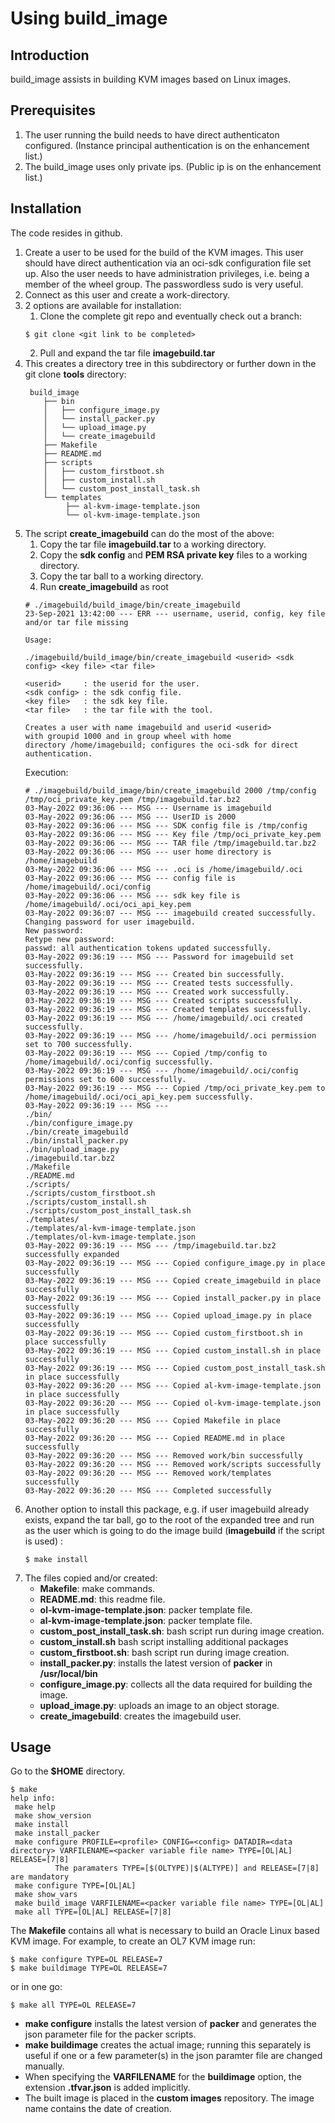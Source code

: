 # Using build_image

## Introduction

build_image assists in building KVM images based on Linux images.

## Prerequisites

1. The user running the build needs to have direct authenticaton configured. (Instance principal authentication is on the enhancement list.) 
2. The build_image uses only private ips. (Public ip is on the enhancement list.)

## Installation

The code resides in github. 
1. Create a user to be used for the build of the KVM images. This user should have direct authentication via an oci-sdk configuration file set up. Also the user needs to have administration privileges, i.e. being a member of the wheel group. The passwordless sudo is very useful.
2. Connect as this user and create a work-directory. 
3. 2 options are available for installation:
    1. Clone the complete git repo and eventually check out a branch:
    ```shell
    $ git clone <git link to be completed> 
    ```
    2. Pull and expand the tar file **imagebuild.tar**
4. This creates a directory tree in this subdirectory or further down in the git clone **tools** directory:
    ```shell
     build_image
        ├── bin
        │   ├── configure_image.py
        │   └── install_packer.py
        │   └── upload_image.py
        │   └── create_imagebuild
        ├── Makefile
        ├── README.md
        ├── scripts
        │   ├── custom_firstboot.sh
        │   ├── custom_install.sh
        │   └── custom_post_install_task.sh
        └── templates
             ├── al-kvm-image-template.json
             └── ol-kvm-image-template.json
    
    ```
5. The script **create_imagebuild** can do the most of the above:
   1. Copy the tar file **imagebuild.tar** to a working directory.
   2. Copy the **sdk config** and **PEM RSA private key** files to a working directory.
   3. Copy the tar ball to a working directory.
   4. Run **create_imagebuild** as root
   ```shell
   # ./imagebuild/build_image/bin/create_imagebuild 
   23-Sep-2021 13:42:00 --- ERR --- username, userid, config, key file and/or tar file missing

   Usage:

   ./imagebuild/build_image/bin/create_imagebuild <userid> <sdk config> <key file> <tar file>

   <userid>     : the userid for the user.
   <sdk config> : the sdk config file.
   <key file>   : the sdk key file.
   <tar file>   : the tar file with the tool.

   Creates a user with name imagebuild and userid <userid>
   with groupid 1000 and in group wheel with home
   directory /home/imagebuild; configures the oci-sdk for direct authentication.
   ```
   Execution:
   ```shell
   # ./imagebuild/build_image/bin/create_imagebuild 2000 /tmp/config /tmp/oci_private_key.pem /tmp/imagebuild.tar.bz2
   03-May-2022 09:36:06 --- MSG --- Username is imagebuild
   03-May-2022 09:36:06 --- MSG --- UserID is 2000
   03-May-2022 09:36:06 --- MSG --- SDK config file is /tmp/config
   03-May-2022 09:36:06 --- MSG --- Key file /tmp/oci_private_key.pem
   03-May-2022 09:36:06 --- MSG --- TAR file /tmp/imagebuild.tar.bz2
   03-May-2022 09:36:06 --- MSG --- user home directory is /home/imagebuild
   03-May-2022 09:36:06 --- MSG --- .oci is /home/imagebuild/.oci
   03-May-2022 09:36:06 --- MSG --- config file is /home/imagebuild/.oci/config
   03-May-2022 09:36:06 --- MSG --- sdk key file is /home/imagebuild/.oci/oci_api_key.pem
   03-May-2022 09:36:07 --- MSG --- imagebuild created successfully.
   Changing password for user imagebuild.
   New password: 
   Retype new password: 
   passwd: all authentication tokens updated successfully.
   03-May-2022 09:36:19 --- MSG --- Password for imagebuild set successfully.
   03-May-2022 09:36:19 --- MSG --- Created bin successfully.
   03-May-2022 09:36:19 --- MSG --- Created tests successfully.
   03-May-2022 09:36:19 --- MSG --- Created work successfully.
   03-May-2022 09:36:19 --- MSG --- Created scripts successfully.
   03-May-2022 09:36:19 --- MSG --- Created templates successfully.
   03-May-2022 09:36:19 --- MSG --- /home/imagebuild/.oci created successfully.
   03-May-2022 09:36:19 --- MSG --- /home/imagebuild/.oci permission set to 700 successfully.
   03-May-2022 09:36:19 --- MSG --- Copied /tmp/config to /home/imagebuild/.oci/config successfully.
   03-May-2022 09:36:19 --- MSG --- /home/imagebuild/.oci/config permissions set to 600 successfully.
   03-May-2022 09:36:19 --- MSG --- Copied /tmp/oci_private_key.pem to /home/imagebuild/.oci/oci_api_key.pem successfully.
   03-May-2022 09:36:19 --- MSG --- 
   ./bin/
   ./bin/configure_image.py
   ./bin/create_imagebuild
   ./bin/install_packer.py
   ./bin/upload_image.py
   ./imagebuild.tar.bz2
   ./Makefile
   ./README.md
   ./scripts/
   ./scripts/custom_firstboot.sh
   ./scripts/custom_install.sh
   ./scripts/custom_post_install_task.sh
   ./templates/
   ./templates/al-kvm-image-template.json
   ./templates/ol-kvm-image-template.json
   03-May-2022 09:36:19 --- MSG --- /tmp/imagebuild.tar.bz2 successfully expanded
   03-May-2022 09:36:19 --- MSG --- Copied configure_image.py in place successfully
   03-May-2022 09:36:19 --- MSG --- Copied create_imagebuild in place successfully
   03-May-2022 09:36:19 --- MSG --- Copied install_packer.py in place successfully
   03-May-2022 09:36:19 --- MSG --- Copied upload_image.py in place successfully
   03-May-2022 09:36:19 --- MSG --- Copied custom_firstboot.sh in place successfully
   03-May-2022 09:36:19 --- MSG --- Copied custom_install.sh in place successfully
   03-May-2022 09:36:19 --- MSG --- Copied custom_post_install_task.sh in place successfully
   03-May-2022 09:36:20 --- MSG --- Copied al-kvm-image-template.json in place successfully
   03-May-2022 09:36:20 --- MSG --- Copied ol-kvm-image-template.json in place successfully
   03-May-2022 09:36:20 --- MSG --- Copied Makefile in place successfully
   03-May-2022 09:36:20 --- MSG --- Copied README.md in place successfully
   03-May-2022 09:36:20 --- MSG --- Removed work/bin successfully
   03-May-2022 09:36:20 --- MSG --- Removed work/scripts successfully
   03-May-2022 09:36:20 --- MSG --- Removed work/templates successfully
   03-May-2022 09:36:20 --- MSG --- Completed successfully
   ```
7. Another option to install this package, e.g. if user imagebuild already exists, expand the tar ball, go to the root of the expanded tree and run as the user which is going to do the image build (**imagebuild** if the script is used) :
    ```
    $ make install
    ```
8. The files copied and/or created:
   * **Makefile**: make commands.
   * **README.md**: this readme file.
   * **ol-kvm-image-template.json**: packer template file.
   * **al-kvm-image-template.json**: packer template file.
   * **custom_post_install_task.sh**: bash script run during image creation.
   * **custom_install.sh** bash script installing additional packages
   * **custom_firstboot.sh**: bash script run during image creation. 
   * **install_packer.py**: installs the latest version of **packer** in **/usr/local/bin**
   * **configure_image.py**: collects all the data required for building the image.
   * **upload_image.py**: uploads an image to an object storage.
   * **create_imagebuild**: creates the imagebuild user.

## Usage

Go to the **$HOME** directory.
```shell
$ make
help info:
 make help
 make show_version
 make install
 make install_packer
 make configure PROFILE=<profile> CONFIG=<config> DATADIR=<data directory> VARFILENAME=<packer variable file name> TYPE=[OL|AL] RELEASE=[7|8]
          The paramaters TYPE=[$(OLTYPE)|$(ALTYPE)] and RELEASE=[7|8] are mandatory
 make configure TYPE=[OL|AL]
 make show_vars
 make build_image VARFILENAME=<packer variable file name> TYPE=[OL|AL] 
 make all TYPE=[OL|AL] RELEASE=[7|8]
```

The **Makefile** contains all what is necessary to build an Oracle Linux based KVM image. For example, to create an OL7 KVM image run:
```shell
$ make configure TYPE=OL RELEASE=7
$ make buildimage TYPE=OL RELEASE=7
```
or in one go:
```shell
$ make all TYPE=OL RELEASE=7
```
* **make configure** installs the latest version of **packer** and generates the json parameter file for the packer scripts.
* **make buildimage** creates the actual image; running this separately is useful if one or a few parameter(s) in the json paramter file are changed manually.
* When specifying the **VARFILENAME** for the **buildimage** option, the extension **.tfvar.json** is added implicitly.
* The built image is placed in the **custom images** repository. The image name contains the date of creation.

